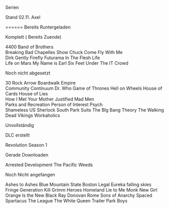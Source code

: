 Serien

Stand 02.11.  Axel

======
Bereits Runtergeladen

Komplett ( Bereits Zuende)

4400
Band of Brothers  
Breaking Bad
Chapelles Show
Chuck
Come Fly With Me  
Dirk Gently
Firefly
Futurama 
In The Flesh
Life  
Life on Mars
My Name is Earl
Six Feet Under 
The IT Crowd


Noch nicht abgesetzt

30 Rock
Arrow
Boardwalk Empire  
Community 
Continuum
Dr. Who
Game of Thrones
Hell on Wheels
House of Cards
House of Lies  
How I Met Your Mother 
Justified
Mad Men  
Parks and Recreation
Person of Interest
Psych  
Shameless US
Sherlock
South Park
Suits
The BIg Bang Theory
The Walking Dead 
Vikings 
Workaholics

Unvollständig


DLC erstellt

Revolution Season 1


Gerade Downloaden

Arrested Development
The Pacific
Weeds


Noch Nicht angefangen

Ashes to Ashes
Blue Mountain State
Boston Legal
Eureka
falling skies							
Fringe
Generation Kill
Grimm
Heroes
Homeland
Lie to Me
Monk
New Girl
Orange Is the New Black
Ray Donovan
Rome
Sons of Anarchy
Spaced
Spartacus
The League
The White Queen
Trailer Park Boys


